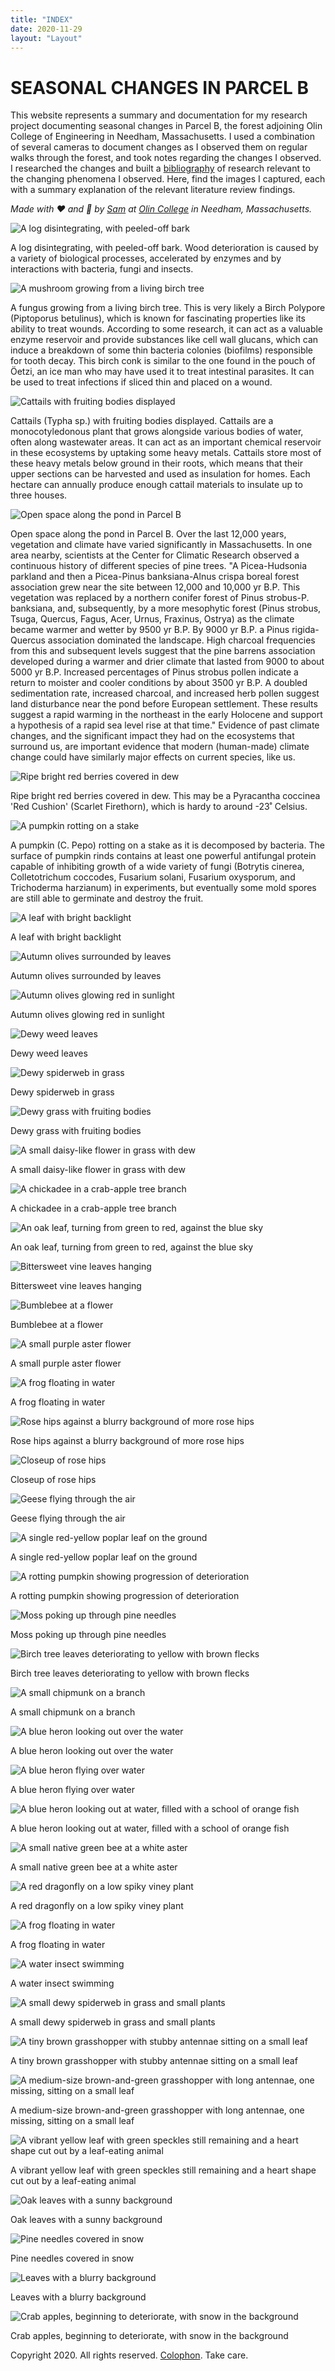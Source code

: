```yaml
---
title: "INDEX"
date: 2020-11-29
layout: "Layout"
---
```


# SEASONAL CHANGES IN PARCEL B

This website represents a summary and documentation for my research project documenting seasonal changes in Parcel B, the forest adjoining Olin College of Engineering in Needham, Massachusetts. I used a combination of several cameras to document changes as I observed them on regular walks through the forest, and took notes regarding the changes I observed. I researched the changes and built a [bibliography](bibliography.md) of research relevant to the changing phenomena I observed. Here, find the images I captured, each with a summary explanation of the relevant literature review findings.

*Made with ❤️ and 📸 by [Sam](https://sam.daitzman.com) at [Olin College](https://www.olin.edu) in Needham, Massachusetts.*

<div class="photos">

![A log disintegrating, with peeled-off bark](./img/IMG_0311.jpg)

A log disintegrating, with peeled-off bark. Wood deterioration is caused by a variety of biological processes, accelerated by enzymes and by interactions with bacteria, fungi and insects.


![A mushroom growing from a living birch tree](./img/IMG_0313.jpg)

A fungus growing from a living birch tree. This is very likely a Birch Polypore (Piptoporus betulinus), which is known for fascinating properties like its ability to treat wounds. According to some research, it can act as a valuable enzyme reservoir and provide substances like cell wall glucans, which can induce a breakdown of some thin bacteria colonies (biofilms) responsible for tooth decay. This birch conk is similar to the one found in the pouch of Öetzi, an ice man who may have used it to treat intestinal parasites. It can be used to treat infections if sliced thin and placed on a wound.


![Cattails with fruiting bodies displayed](./img/IMG_0322.jpg)

Cattails (Typha sp.) with fruiting bodies displayed. Cattails are a monocotyledonous plant that grows alongside various bodies of water, often along wastewater areas. It can act as an important chemical reservoir in these ecosystems by uptaking some heavy metals. Cattails store most of these heavy metals below ground in their roots, which means that their upper sections can be harvested and used as insulation for homes. Each hectare can annually produce enough cattail materials to insulate up to three houses.


![Open space along the pond in Parcel B](./img/IMG_0323.jpg)

Open space along the pond in Parcel B. Over the last 12,000 years, vegetation and climate have varied significantly in Massachusetts. In one area nearby, scientists at the Center for Climatic Research observed a continuous history of different species of pine trees. "A Picea-Hudsonia parkland and then a Picea-Pinus banksiana-Alnus crispa boreal forest association grew near the site between 12,000 and 10,000 yr B.P. This vegetation was replaced by a northern conifer forest of Pinus strobus-P. banksiana, and, subsequently, by a more mesophytic forest (Pinus strobus, Tsuga, Quercus, Fagus, Acer, Urnus, Fraxinus, Ostrya) as the climate became warmer and wetter by 9500 yr B.P. By 9000 yr B.P. a Pinus rigida-Quercus association dominated the landscape. High charcoal frequencies from this and subsequent levels suggest that the pine barrens association developed during a warmer and drier climate that lasted from 9000 to about 5000 yr B.P. Increased percentages of Pinus strobus pollen indicate a return to moister and cooler conditions by about 3500 yr B.P. A doubled sedimentation rate, increased charcoal, and increased herb pollen suggest land disturbance near the pond before European settlement. These results suggest a rapid warming in the northeast in the early Holocene and support a hypothesis of a rapid sea level rise at that time." Evidence of past climate changes, and the significant impact they had on the ecosystems that surround us, are important evidence that modern (human-made) climate change could have similarly major effects on current species, like us.


![Ripe bright red berries covered in dew](./img/IMG_9621.jpg)

Ripe bright red berries covered in dew. This may be a Pyracantha coccinea 'Red Cushion' (Scarlet Firethorn), which is hardy to around -23˚ Celsius.

![A pumpkin rotting on a stake](./img/IMG_0309.jpg)

A pumpkin (C. Pepo) rotting on a stake as it is decomposed by bacteria. The surface of pumpkin rinds contains at least one powerful antifungal protein capable of inhibiting growth of a wide variety of fungi (Botrytis cinerea, Colletotrichum coccodes, Fusarium solani, Fusarium oxysporum, and Trichoderma harzianum) in experiments, but eventually some mold spores are still able to germinate and destroy the fruit.



![A leaf with bright backlight](./img/IMG_9622.jpg)

A leaf with bright backlight


![Autumn olives surrounded by leaves](./img/IMG_9625.jpg)

Autumn olives surrounded by leaves


![Autumn olives glowing red in sunlight](./img/IMG_9626.jpg)

Autumn olives glowing red in sunlight


![Dewy weed leaves](./img/IMG_9629.jpg)

Dewy weed leaves


![Dewy spiderweb in grass](./img/IMG_9630.jpg)

Dewy spiderweb in grass


![Dewy grass with fruiting bodies](./img/IMG_9632.jpg)

Dewy grass with fruiting bodies


![A small daisy-like flower in grass with dew](./img/IMG_9637.jpg)

A small daisy-like flower in grass with dew


![A chickadee in a crab-apple tree branch](./img/IMG_9645.jpg)

A chickadee in a crab-apple tree branch


![An oak leaf, turning from green to red, against the blue sky](./img/IMG_9648.jpg)

An oak leaf, turning from green to red, against the blue sky


![Bittersweet vine leaves hanging](./img/IMG_9649.jpg)

Bittersweet vine leaves hanging


![Bumblebee at a flower](./img/IMG_9659.jpg)

Bumblebee at a flower


![A small purple aster flower](./img/IMG_9664.jpg)

A small purple aster flower


![A frog floating in water](./img/IMG_9665.jpg)

A frog floating in water


![Rose hips against a blurry background of more rose hips](./img/IMG_9676.jpg)

Rose hips against a blurry background of more rose hips


![Closeup of rose hips](./img/IMG_9677.jpg)

Closeup of rose hips


![Geese flying through the air](./img/IMG_9685.jpg)

Geese flying through the air


![A single red-yellow poplar leaf on the ground](./img/IMG_9849.jpg)

A single red-yellow poplar leaf on the ground


![A rotting pumpkin showing progression of deterioration](./img/IMG_9850.jpg)

A rotting pumpkin showing progression of deterioration


![Moss poking up through pine needles](./img/IMG_9854.jpg)

Moss poking up through pine needles


![Birch tree leaves deteriorating to yellow with brown flecks](./img/IMG_9856.jpg)

Birch tree leaves deteriorating to yellow with brown flecks


![A small chipmunk on a branch](./img/IMG_9857.jpg)

A small chipmunk on a branch


![A blue heron looking out over the water](./img/IMG_9862.jpg)

A blue heron looking out over the water


![A blue heron flying over water](./img/IMG_9867.jpg)

A blue heron flying over water


![A blue heron looking out at water, filled with a school of orange fish](./img/IMG_9872.jpg)

A blue heron looking out at water, filled with a school of orange fish


![A small native green bee at a white aster](./img/IMG_9873.jpg)

A small native green bee at a white aster


![A red dragonfly on a low spiky viney plant](./img/IMG_9879.jpg)

A red dragonfly on a low spiky viney plant


![A frog floating in water](./img/IMG_9887.jpg)

A frog floating in water


![A water insect swimming](./img/IMG_9888.jpg)

A water insect swimming


![A small dewy spiderweb in grass and small plants](./img/IMG_9890.jpg)

A small dewy spiderweb in grass and small plants


![A tiny brown grasshopper with stubby antennae sitting on a small leaf](./img/IMG_9898.jpg)

A tiny brown grasshopper with stubby antennae sitting on a small leaf


![A medium-size brown-and-green grasshopper with long antennae, one missing, sitting on a small leaf](./img/IMG_9902.jpg)

A medium-size brown-and-green grasshopper with long antennae, one missing, sitting on a small leaf


![A vibrant yellow leaf with green speckles still remaining and a heart shape cut out by a leaf-eating animal](./img/IMG_9906.jpg)

A vibrant yellow leaf with green speckles still remaining and a heart shape cut out by a leaf-eating animal


![Oak leaves with a sunny background](./img/IMG_9969.jpg)

Oak leaves with a sunny background


![Pine needles covered in snow](./img/IMG_9971.jpg)

Pine needles covered in snow


![Leaves with a blurry background](./img/IMG_9975.jpg)

Leaves with a blurry background


![Crab apples, beginning to deteriorate, with snow in the background](./img/IMG_9986.jpg)

Crab apples, beginning to deteriorate, with snow in the background

</div>

Copyright 2020. All rights reserved. [Colophon](colophon.md). Take care.

<br><br><br><br>